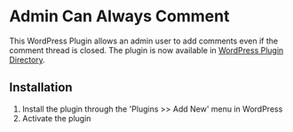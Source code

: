 Admin Can Always Comment
=================================================
This WordPress Plugin allows an admin user to add comments even if the comment thread is closed.
The plugin is now available in [WordPress Plugin Directory](http://wordpress.org/plugins/admin-can-always-comment/).

Installation
-------------------------------------------------

1. Install the plugin through the 'Plugins >> Add New' menu in WordPress
2. Activate the plugin